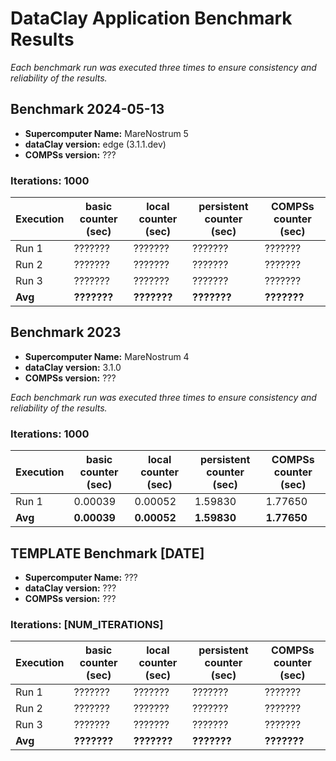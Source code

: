 # DataClay Application Benchmark Results

<!-- The script performs [Brief description of what the script does]. -->

*Each benchmark run was executed three times to ensure consistency and reliability of the results.*

## Benchmark 2024-05-13

- **Supercomputer Name:** MareNostrum 5
- **dataClay version:** edge (3.1.1.dev)
- **COMPSs version:** ???

### Iterations: 1000

| Execution | basic counter (sec)   | local counter (sec)   | persistent counter (sec)  | COMPSs counter (sec)  |
|-----------|-----------------------|-----------------------|---------------------------|-----------------------|
| Run 1     | ???????               | ???????               | ???????                   | ???????               |
| Run 2     | ???????               | ???????               | ???????                   | ???????               |
| Run 3     | ???????               | ???????               | ???????                   | ???????               |
| **Avg**   | **???????**           | **???????**           | **???????**               | **???????**           |

## Benchmark 2023

- **Supercomputer Name:** MareNostrum 4
- **dataClay version:** 3.1.0
- **COMPSs version:** ???

*Each benchmark run was executed three times to ensure consistency and reliability of the results.*

### Iterations: 1000

| Execution | basic counter (sec)   | local counter (sec)   | persistent counter (sec)  | COMPSs counter (sec)  |
|-----------|-----------------------|-----------------------|---------------------------|-----------------------|
| Run 1     | 0.00039               | 0.00052               | 1.59830                   | 1.77650               |
| **Avg**   | **0.00039**           | **0.00052**           | **1.59830**               | **1.77650**           |

## TEMPLATE Benchmark [DATE]

- **Supercomputer Name:** ???
- **dataClay version:** ???
- **COMPSs version:** ???

### Iterations: [NUM_ITERATIONS]

| Execution | basic counter (sec)   | local counter (sec)   | persistent counter (sec)  | COMPSs counter (sec)  |
|-----------|-----------------------|-----------------------|---------------------------|-----------------------|
| Run 1     | ???????               | ???????               | ???????                   | ???????               |
| Run 2     | ???????               | ???????               | ???????                   | ???????               |
| Run 3     | ???????               | ???????               | ???????                   | ???????               |
| **Avg**   | **???????**           | **???????**           | **???????**               | **???????**           |
